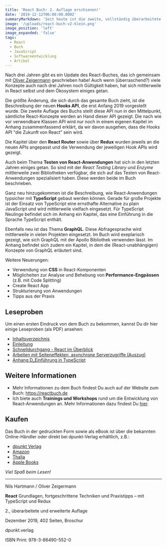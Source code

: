 ```yaml
---
title: 'React Buch: 2. Auflage erschienen!'
date: '2019-12-12T06:00:00.000Z'
summaryMarkdown: 'Seit heute ist die zweite, vollständig überarbeitete und erweiterte Auflage meines React Buchs "React - Grundlagen, fortgeschrittene Techniken und Praxistipps" erhältlich'
image: '/uploads/react-buch-v2-klein.png'
image_position: 'left'
image_expanded: 'false'
tags:
  - React
  - Buch
  - JavaScript
  - Softwareentwicklung
  - Artikel
---
```


Nach drei Jahren gibt es ein Update des React-Buches, das ich gemeinsam mit [Oliver Zeigermann](http://zeigermann.eu) geschrieben habe! Auch wenn (überraschend?) viele Konzepte auch nach drei Jahren noch Gültigkeit haben, hat sich mittlerweile in React selbst und dem Ökosystem einiges getan.

Die größte Änderung, die sich durch das gesamte Buch zieht, ist die Beschreibung der neuen **Hooks API**, die erst Anfang 2019 vorgestellt wurde. Die zweite Auflage des Buchs stellt diese API nun in den Mittelpunkt, sämtliche React-Konzepte werden an Hand dieser API gezeigt. Die nach wie vor verwendbare Klassen API wird nur noch in einem eigenen Kapitel im Anhang zusammenfassend erklärt, da wir davon ausgehen, dass die Hooks API "die Zukunft von React" sein wird.

Die Kapitel über den **React Router** sowie über **Redux** wurden jeweils an die neuen APIs angepasst und die Verwendung der jeweiligen Hook APIs wird gezeigt.

Auch beim Thema **Testen von React-Anwendungen** hat sich in den letzten Jahren einiges getan. So sind mit der _React Testing Library_ und _Enzyme_ mittlerweile zwei Bibliotheken verfügbar, die sich auf das Testen von React-Anwendungen spezialisiert haben. Diese werden beide im Buch beschrieben.

Ganz neu hinzugekommen ist die Beschreibung, wie React-Anwendungen typsicher mit **TypeScript** gebaut werden können. Gerade für große Projekte ist der Einsatz von TypeScript eine ernsthafte Alternative zu plain JavaScript und wird mittlerweile vielfach eingesetzt. Für TypeScript Neulinge befindet sich im Anhang ein Kapitel, das eine Einführung in die Sprache TypeScript enthält.

Ebenfalls neu ist das Thema **GraphQL**. Diese Abfragesprache wird mittlerweile in vielen Projekten eingesetzt. Im Buch wird exeplarisch gezeigt, wie sich GraphQL mit der Apollo Bibliothek verwenden lässt. Im Anhang befindet sich zudem ein Kapitel, in dem die (React-unabhängigen) Konzepte von GraphQL erläutert sind.

Weitere Neuerungen:

- Verwendung von **CSS** in React-Komponenten
- Möglicheiten zur Analyse und Behebung von **Performance-Engpässen** (z.B. mit Code Splitting)
- Create React App
- Strukturierung von Anwendungen
- Tipps aus der Praxis

## Leseproben

Um einen ersten Eindruck von dem Buch zu bekommen, kannst Du dir hier einige Leseproben (als PDF) ansehen:

- [Inhaltsverzeichnis](https://www.dpunkt.de/common/leseproben//13201/1_Inhaltsverzeichnis.pdf)
- [Einleitung](https://www.dpunkt.de/common/leseproben//13201/2_Einleitung.pdf)
- [Schnelldurchgang - React im Überblick](https://www.dpunkt.de/common/leseproben//13201/3_Schnelldurchgang%20%E2%80%93%20React%20im%20%C3%9Cberblick.pdf)
- [Arbeiten mit Seiteneffekten, asynchrone Serverzugriffe (Auszug)](<https://www.dpunkt.de/common/leseproben//13201/4_Arbeiten%20mit%20Seiteneffekten,%20asynchrone%20Serverzugriffe%20(Auszug).pdf>)
- [Anhang D_Einführung in TypeScript](https://www.dpunkt.de/common/leseproben//13201/5_Anhang%20D_Einf%C3%BChrung%20in%20TypeScript.pdf)

## Weitere Informationen

- Mehr Informationen zu dem Buch findest Du auch auf der Website zum Buch: https://reactbuch.de
- Ich biete auch **Trainings und Workshops** rund um die Entwicklung von React-Anwendungen an. Mehr Informationen dazu findest Du [hier](/react-workshops).

## Kaufen

Das Buch in der gedruckten Form sowie als eBook ist über die bekannten Online-Händler oder direkt bei dpunkt-Verlag erhältlich, z.B.:

- [dpunkt Verlag](https://www.dpunkt.de/buecher/13201/9783864905520-react.html)
- [Amazon](https://www.amazon.de/dp/3864905524/ref=cm_sw_r_tw_dp_U_x_Ly-7DbVBKNFKD)
- [Thalia](https://www.thalia.de/shop/home/artikeldetails/ID145291461.html)
- [Apple Books](https://books.apple.com/de/book/react/id1490598207)

_Viel Spaß beim Lesen!_

---

Nils Hartmann / Oliver Zeigermann

**React** Grundlagen, fortgeschrittene Techniken und Praxistipps – mit TypeScript und Redux

2., überarbeitete und erweiterte Auflage

Dezember 2019, 402 Seiten, Broschur

dpunkt.verlag

ISBN Print: 978-3-86490-552-0
